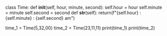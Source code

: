 class Time:
    def __init__(self, hour, minute, second):
        self.hour = hour
        self.minute = minute
        self.second = second
    def __str__(self):
        return(f"{self.hour} : {self.minute} : {self.second} am")

time_1 = Time(5,32,00)
time_2 = Time(23,11,11)
print(time_1)
print(time_2)
